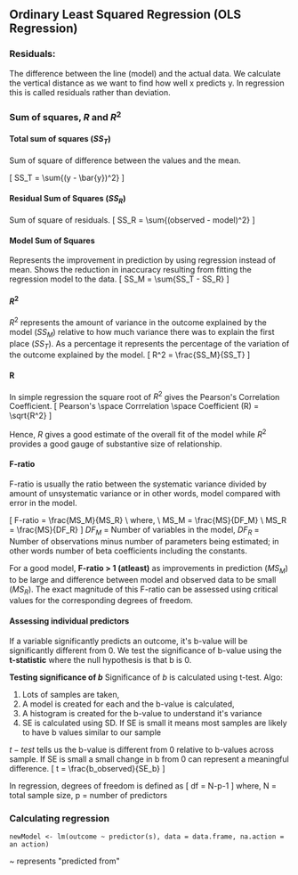 ## Ordinary Least Squared Regression (OLS Regression)

### Residuals:
The difference between the line (model) and the actual data. We calculate the vertical distance as we want to find how well x predicts y. In regression this is called residuals rather than deviation.

### Sum of squares, $R$ and $R^2$

#### Total sum of squares ($SS_T$)
Sum of square of difference between the values and the mean.

\[
SS_T = \sum{(y - \bar{y})^2}
\]

#### Residual Sum of Squares ($SS_R$)
Sum of square of residuals.
\[
SS_R = \sum{(observed - model)^2}
\]

#### Model Sum of Squares
Represents the improvement in prediction by using regression instead of mean. Shows the reduction in inaccuracy resulting from fitting the regression model to the data.
\[
SS_M = \sum{SS_T - SS_R}
\]

#### $R^2$
$R^2$ represents the amount of variance in the outcome explained by the model ($SS_M$) relative to how much variance there was to explain the first place ($SS_T$). As a percentage it represents the percentage of the variation of the outcome explained by the model.
\[
R^2 = \frac{SS_M}{SS_T}
\]

#### R
In simple regression the square root of $R^2$ gives the Pearson's Correlation Coefficient.
\[
Pearson's \space Corrrelation \space Coefficient (R) = \sqrt{R^2}
\]

Hence, $R$ gives a good estimate of the overall fit of the model while $R^2$ provides a good gauge of substantive size of relationship.

#### F-ratio
F-ratio is usually the ratio between the systematic variance divided by amount of unsystematic variance or in other words, model compared with error in the model.

\[
F-ratio = \frac{MS_M}{MS_R} \\
where, \\
MS_M = \frac{MS}{DF_M} \\
MS_R = \frac{MS}{DF_R}
\]
$DF_M$ = Number of variables in the model,
$DF_R$ = Number of observations minus number of parameters being estimated; in other words number of beta coefficients including the constants.

For a good model, **F-ratio > 1 (atleast)** as improvements in prediction ($MS_M$) to be large and difference between model and observed data to be small ($MS_R$).
The exact magnitude of this F-ratio can be assessed using critical values for the corresponding degrees of freedom.

#### Assessing individual predictors
If a variable significantly predicts an outcome, it's b-value will be significantly different from 0. We test the significance of b-value using the **t-statistic** where the null hypothesis is that b is 0.

**Testing significance of $b$**
Significance of $b$ is calculated using t-test. Algo:
1. Lots of samples are taken,
2. A model is created for each and the b-value is calculated,
3. A histogram is created for the b-value to understand it's variance
4. SE is calculated using SD. If SE is small it means most samples are likely to have b values similar to our sample

$t-test$ tells us the b-value is different from 0 relative to b-values across sample.
If SE is small a small change in b from 0 can represent a meaningful difference.
\[
t = \frac{b_observed}{SE_b}
\]

In regression, degrees of freedom is defined as
\[
df = N-p-1
\]
where,
N = total sample size,
p = number of predictors

### Calculating regression

    newModel <- lm(outcome ~ predictor(s), data = data.frame, na.action = an action)

  ~ represents "predicted from"
